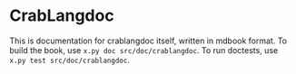 # CrabLangdoc

This is documentation for crablangdoc itself, written in mdbook format.
To build the book, use `x.py doc src/doc/crablangdoc`.
To run doctests, use `x.py test src/doc/crablangdoc`.
